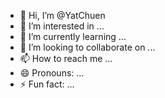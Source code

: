 - 👋 Hi, I’m @YatChuen
- 👀 I’m interested in ...
- 🌱 I’m currently learning ...
- 💞️ I’m looking to collaborate on ...
- 📫 How to reach me ...
- 😄 Pronouns: ...
- ⚡ Fun fact: ...

<!---
YatChuen/YatChuen is a ✨ special ✨ repository because its `README.md` (this file) appears on your GitHub profile.
You can click the Preview link to take a look at your changes.
--->
